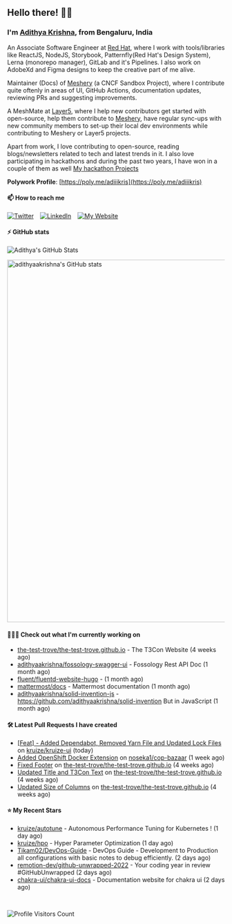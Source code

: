 ## Hello there! 👋🏻
  
### I'm [Adithya Krishna](https://adithyaakrishna.github.io/), from <b>Bengaluru, India</b></br>

An Associate Software Engineer at [Red Hat](https://www.redhat.com), where I work with tools/libraries like ReactJS, NodeJS, Storybook, Patternfly(Red Hat's Design System), Lerna (monorepo manager), GitLab and it's Pipelines. I also work on AdobeXd and Figma designs to keep the creative part of me alive.

Maintainer (Docs) of [Meshery](https://github.com/meshery) (a CNCF Sandbox Project), where I contribute quite oftenly in areas of UI, GitHub Actions, documentation updates, reviewing PRs and suggesting improvements.

A MeshMate at [Layer5](https://layer5.io), where I help new contributors get started with open-source, help them contribute to [Meshery](https://github.com/meshery), have regular sync-ups with new community members to set-up their local dev environments while contributing to Meshery or Layer5 projects.

Apart from work, I love contributing to open-source, reading blogs/newsletters related to tech and latest trends in it. I also love participating in hackathons and during the past two years, I have won in a couple of them as well [My hackathon Projects](http://bit.ly/adikris-hackathons)

**Polywork Profile**: [https://poly.me/adiiikris](https://poly.me/adiiikris)

#### 📫 How to reach me

[![Twitter](https://img.shields.io/badge/-@adii_kris-%231DA1F2?style=for-the-badge&logo=twitter&logoColor=ffffff)](https://twitter.com/adii_kris) &ensp;
[![LinkedIn](https://img.shields.io/badge/-Adithya%20Krishna-%230A67C3?style=for-the-badge&logo=linkedin&logoColor=ffffff)](https://www.linkedin.com/in/adiiikris/) &ensp;
[![My Website](https://img.shields.io/badge/-My%20Website-%230A67C3?style=for-the-badge)](https://adithyaakrishna.github.io/)


#### ⚡️ GitHub stats

![Adithya's GitHub Stats](https://github-readme-stats.vercel.app/api?username=adithyaakrishna&show_icons=true&hide_border=true&title_color=fff&icon_color=79ff97&text_color=9f9f9f&bg_color=151515)


<a href="https://quine.sh/profile/adithyaakrishna"><img src="https://stats.quine.sh/adithyaakrishna/github?simple=true" alt="adithyaakrishna's GitHub stats" width="840px"></a>

#### 🧑🏻‍💻 Check out what I'm currently working on

- [the-test-trove/the-test-trove.github.io](https://github.com/the-test-trove/the-test-trove.github.io) - The T3Con Website (4 weeks ago)
- [adithyaakrishna/fossology-swagger-ui](https://github.com/adithyaakrishna/fossology-swagger-ui) - Fossology Rest API Doc (1 month ago)
- [fluent/fluentd-website-hugo](https://github.com/fluent/fluentd-website-hugo) -  (1 month ago)
- [mattermost/docs](https://github.com/mattermost/docs) - Mattermost documentation  (1 month ago)
- [adithyaakrishna/solid-invention-js](https://github.com/adithyaakrishna/solid-invention-js) - https://github.com/adithyaakrishna/solid-invention But in JavaScript (1 month ago)

#### 🛠 Latest Pull Requests I have created

- [[Feat] - Added Dependabot, Removed Yarn File and Updated Lock Files](https://github.com/kruize/kruize-ui/pull/29) on [kruize/kruize-ui](https://github.com/kruize/kruize-ui) (today)
- [Added OpenShift Docker Extension](https://github.com/noseka1/cop-bazaar/pull/17) on [noseka1/cop-bazaar](https://github.com/noseka1/cop-bazaar) (1 week ago)
- [Fixed Footer](https://github.com/the-test-trove/the-test-trove.github.io/pull/35) on [the-test-trove/the-test-trove.github.io](https://github.com/the-test-trove/the-test-trove.github.io) (4 weeks ago)
- [Updated Title and T3Con Text](https://github.com/the-test-trove/the-test-trove.github.io/pull/34) on [the-test-trove/the-test-trove.github.io](https://github.com/the-test-trove/the-test-trove.github.io) (4 weeks ago)
- [Updated Size of Columns](https://github.com/the-test-trove/the-test-trove.github.io/pull/33) on [the-test-trove/the-test-trove.github.io](https://github.com/the-test-trove/the-test-trove.github.io) (4 weeks ago)

#### ⭐ My Recent Stars

- [kruize/autotune](https://github.com/kruize/autotune) - Autonomous Performance Tuning for Kubernetes ! (1 day ago)
- [kruize/hpo](https://github.com/kruize/hpo) - Hyper Parameter Optimization (1 day ago)
- [Tikam02/DevOps-Guide](https://github.com/Tikam02/DevOps-Guide) -  DevOps Guide - Development to Production all configurations with basic notes to debug efficiently. (2 days ago)
- [remotion-dev/github-unwrapped-2022](https://github.com/remotion-dev/github-unwrapped-2022) - Your coding year in review #GitHubUnwrapped (2 days ago)
- [chakra-ui/chakra-ui-docs](https://github.com/chakra-ui/chakra-ui-docs) - Documentation website for chakra ui (2 days ago)

<br> 

![Profile Visitors Count](https://profile-counter.glitch.me/adithyaakrishna/count.svg)
